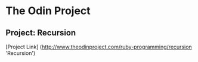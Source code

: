 The Odin Project
===
Project: Recursion
---
[Project Link] (http://www.theodinproject.com/ruby-programming/recursion 'Recursion')